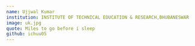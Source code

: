 ```yaml
---
name: Ujjwal Kumar 
institution: INSTITUTE OF TECHNICAL EDUCATION & RESEARCH,BHUBANESWAR
image: uk.jpg 
quote: Miles to go before i sleep
github: ichuu05
---
```


